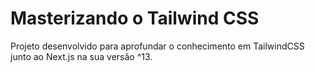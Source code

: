 # Masterizando o Tailwind CSS

Projeto desenvolvido para aprofundar o conhecimento em TailwindCSS junto ao Next.js na sua versão ^13.